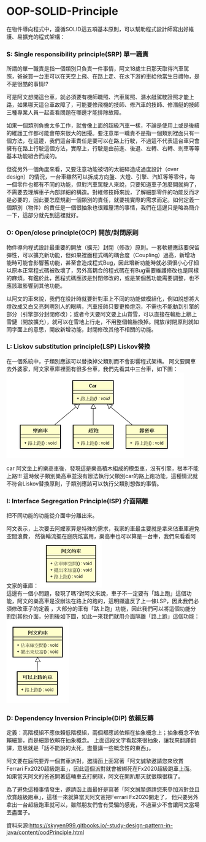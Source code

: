 # OOP-SOLID-Principle
在物件導向程式中，遵循SOLID這五項基本原則，可以幫助程式設計師寫出好維護、易擴充的程式架構：

### S: Single responsibility principle(SRP) 單一職責

所謂的單一職責是指一個類別只負責一件事情，阿文18歲生日那天取得汽車駕照，爸爸買一台車可以在天空上飛、在路上走、在水下游的車給他當生日禮物，是不是很酷的事情!?

可是阿文想開這台車，就必須要有機師職照、汽車駕照、潛水艇駕駛證照才能上路，如果哪天這台車故障了，可能要修飛機的技師、修汽車的技師、修潛艇的技師三種專業人員一起查看問題在哪邊才能排除故障。

如果一個類別負擔太多工作，就會像上面的超級汽車一樣，不論是使用上或是後續的維護工作都可能會帶來很大的困擾。要注意單一職責不是指一個類別裡面只有一個方法，在這邊，我們這台車責任是要可以在路上行駛，不過這不代表這台車只會擁有在路上行駛這個方法，實際上，行駛是由前進、後退、左轉、右轉、剎車等等基本功能組合而成的。

但從另外一個角度來看，又要注意功能被切的太細碎造成過度設計（over design）的情況，一台車雖然可以拆成方向盤、大燈、引擎、汽缸等等零件，每一個零件也都有不同的功能，但對汽車駕駛人來說，只要知道車子怎麼開就夠了，不需要去理解車子內部詳細的構造。對維修技師來說，了解細部零件的功能反而才是必要的，因此要怎麼規劃一個類別的責任，就要視實際的需求而定。如何定義一個類別（物件）的責任是一個很抽象也很難釐清的事情，我們在這邊只是略為簡介一下，這部分就先到這裡就好。 

### O: Open/close principle(OCP) 開放/封閉原則
物件導向程式設計最重要的開放（擴充）封閉（修改）原則。一套軟體應該要保留彈性，可以擴充新功能，但如果裡面程式碼的耦合度（Coupling）過高，新增功能時可能會影響舊功能，甚至會造成程式Bug，因此增新功能時就必須很小心仔細以原本正常程式碼被改壞了，另外高耦合的程式碼在有Bug需要維護修改也是同樣的麻煩。有鑑於此，舊程式碼應該是封閉修改的，或是某個舊功能需要調整，也不應該取影響到其他功能。

以阿文的車來說，我們在設計時就要針對車上不同的功能做模組化，例如說想將大燈改成又白又亮刺瞎別人的眼睛，汽車技師只要更換燈泡，不需也不能動到引擎的部分（引擎部分封閉修改）；或者今天要阿文要上山賞雪，可以直接在輪胎上綁上雪鏈（開放擴充），就可以在雪地上行走，不用整個輪胎換掉。開放/封閉原則就如同字面上的意思，開放新增功能，封閉修改其他不相關的功能。 
### L: Liskov substitution principle(LSP) Liskov替換
在一個系統中，子類別應該可以替換掉父類別而不會影響程式架構。
阿文要開車去外婆家，阿文家車庫裡面有很多台車，我們先看其中三台車，如下圖：  
![image](/assets/1.png)

car
阿文坐上的樂高車後，發現這是樂高積木組成的模型車，沒有引擎，根本不能上路!!!
這時候子類別樂高車並沒有辦法執行父類別car的路上跑功能，這種情況就不符合Liskov替換原則，子類別應該可以執行父類別想做的事情。 

### I: Interface Segregation Principle(ISP) 介面隔離
把不同功能的功能從介面中分離出來。

阿文表示，上次要去阿嬤家算是特殊的需求，我家的車最主要就是拿來佔車庫避免空間浪費， 然後輪流擺在庭院炫富用，樂高車也可以算是一台車，我們來看看阿文家的車庫：
![image](/assets/2.png)  
這邊有一個小問題，發現了嗎?對阿文來說，車子不一定要有「路上跑」這個功能，阿文的樂高車是沒辦法在路上的跑的，這明顯違反了上一條LSP，因此我們必須修改車子的定義 ，大部分的車有「路上跑」功能，因此我們可以將這個功能分割到其他介面，分割後如下圖，如此一來我們就用介面隔離「路上跑」這個功能：  
![image](/assets/3.png)  

### D: Dependency Inversion Principle(DIP) 依賴反轉
定義：高階模組不應依賴低階模組，兩個都應該依賴在抽象概念上；抽象概念不依賴細節，而是細節依賴在抽象概念。
上面這段文字看起來很抽象，讓我來翻譯翻譯，意思就是「話不能說的太死，盡量講一些概念性的東西」。

阿文要在庭院要弄一個賞車派對，邀請函上面寫著「阿文誠摯邀請您來欣賞Ferrari Fx2020超級跑車」，因此這個派對就會被綁死在Fx2020超級跑車上面。如果當天阿文的爸爸開著這輛車去打網球，阿文在開趴那天就很糗很糗了。

為了避免這種事情發生，邀請函上面最好是寫著「阿文誠摯邀請您來參加派對並且欣賞超級跑車」，這樣一來就算當天阿文爸把Ferrari Fx2020開走了， 他只要另外拿出一台超級跑車就可以，雖然朋友們會有受騙的感覺，不過至少不會讓阿文當場丟盡面子。 

資料來源:https://skyyen999.gitbooks.io/-study-design-pattern-in-java/content/oodPrinciple.html
